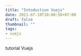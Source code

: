 ```yaml
---
title: "Intoduction Vuejs"
date: 2021-07-10T10:08:58+07:00
draft: false
thumbnail: ""
tags:
- vuejs
---
```



tutorial Vuejs
